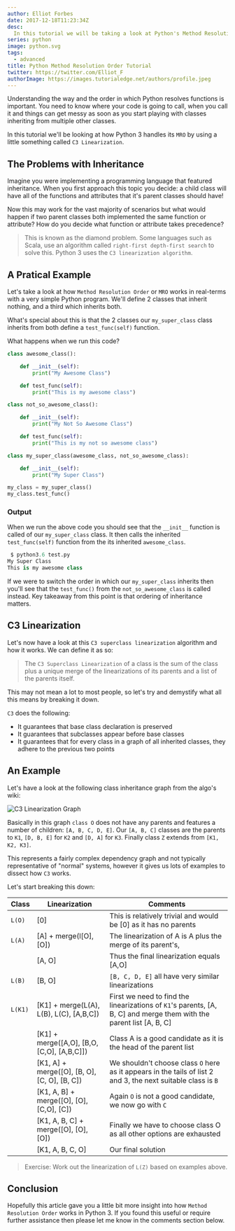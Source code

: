 ```yaml
---
author: Elliot Forbes
date: 2017-12-18T11:23:34Z
desc:
  In this tutorial we will be taking a look at Python's Method Resolution Order.
series: python
image: python.svg
tags:
  - advanced
title: Python Method Resolution Order Tutorial
twitter: https://twitter.com/Elliot_F
authorImage: https://images.tutorialedge.net/authors/profile.jpeg
---
```


Understanding the way and the order in which Python resolves functions is
important. You need to know where your code is going to call, when you call it
and things can get messy as soon as you start playing with classes inheriting
from multiple other classes.

In this tutorial we'll be looking at how Python 3 handles its `MRO` by using a
little something called `C3 Linearization`.

## The Problems with Inheritance

Imagine you were implementing a programming language that featured inheritance.
When you first approach this topic you decide: a child class will have all of
the functions and attributes that it's parent classes should have!

Now this may work for the vast majority of scenarios but what would happen if
two parent classes both implemented the same function or attribute? How do you
decide what function or attribute takes precedence?

> This is known as the diamond problem. Some languages such as Scala, use an
> algorithm called `right-first depth-first search` to solve this. Python 3 uses
> the `C3 linearization algorithm`.

## A Pratical Example

Let's take a look at how `Method Resolution Order` or `MRO` works in real-terms
with a very simple Python program. We'll define 2 classes that inherit nothing,
and a third which inherits both.

What's special about this is that the 2 classes our `my_super_class` class
inherits from both define a `test_func(self)` function.

What happens when we run this code?

```py
class awesome_class():

    def __init__(self):
        print("My Awesome Class")

    def test_func(self):
        print("This is my awesome class")

class not_so_awesome_class():

    def __init__(self):
        print("My Not So Awesome Class")

    def test_func(self):
        print("This is my not so awesome class")

class my_super_class(awesome_class, not_so_awesome_class):

    def __init__(self):
        print("My Super Class")

my_class = my_super_class()
my_class.test_func()
```

### Output

When we run the above code you should see that the `__init__` function is called
of our `my_super_class` class. It then calls the inherited `test_func(self)`
function from the its inherited `awesome_class`.

```py
 $ python3.6 test.py
My Super Class
This is my awesome class
```

If we were to switch the order in which our `my_super_class` inherits then
you'll see that the `test_func()` from the `not_so_awesome_class` is called
instead. Key takeaway from this point is that ordering of inheritance matters.

## C3 Linearization

Let's now have a look at this `C3 superclass linearization` algorithm and how it
works. We can define it as so:

> The `C3 Superclass Linearization` of a class is the sum of the class plus a
> unique merge of the linearizations of its parents and a list of the parents
> itself.

This may not mean a lot to most people, so let's try and demystify what all this
means by breaking it down.

`C3` does the following:

- It guarantees that base class declaration is preserved
- It guarantees that subclasses appear before base classes
- It guarantees that for every class in a graph of all inherited classes, they
  adhere to the previous two points

## An Example

Let's have a look at the following class inheritance graph from the algo's wiki:

![C3 Linearization Graph](https://images.tutorialedge.net/images/c3-linearization.png)

Basically in this graph `class O` does not have any parents and features a
number of children: `[A, B, C, D, E]`. Our `[A, B, C]` classes are the parents
to `K1`, `[D, B, E]` for `K2` and `[D, A]` for `K3`. Finally class `Z` extends
from `[K1, K2, K3]`.

This represents a fairly complex dependency graph and not typically
representative of "normal" systems, however it gives us lots of examples to
dissect how `C3` works.

Let's start breaking this down:

| Class   | Linearization                                | Comments                                                                                                            |
| ------- | -------------------------------------------- | ------------------------------------------------------------------------------------------------------------------- |
| `L(O)`  | [0]                                          | This is relatively trivial and would be [0] as it has no parents                                                    |
| `L(A)`  | [A] + merge(l[O], [O])                       | The linearization of A is A plus the merge of its parent's,                                                         |
|         | [A, O]                                       | Thus the final linearization equals [A,O]                                                                           |
| `L(B)`  | [B, O]                                       | `[B, C, D, E]` all have very similar linearizations                                                                 |
| `L(K1)` | [K1] + merge(L(A), L(B), L(C), [A,B,C])      | First we need to find the linearizations of `K1`'s parents, [A, B, C] and merge them with the parent list [A, B, C] |
|         | [K1] + merge([A,O], [B,O, [C,O], [A,B,C]])   | Class A is a good candidate as it is the head of the parent list                                                    |
|         | [K1, A] + merge([O], [B, O], [C, O], [B, C]) | We shouldn't choose class `O` here as it appears in the tails of list 2 and 3, the next suitable class is `B`       |
|         | [K1, A, B] + merge([O], [O], [C,O], [C])     | Again `O` is not a good candidate, we now go with `C`                                                               |
|         | [K1, A, B, C] + merge([O], [O], [O])         | Finally we have to choose class O as all other options are exhausted                                                |
|         | [K1, A, B, C, O]                             | Our final solution                                                                                                  |

> Exercise: Work out the linearization of `L(Z)` based on examples above.

## Conclusion

Hopefully this article gave you a little bit more insight into how
`Method Resolution Order` works in Python 3. If you found this useful or require
further assistance then please let me know in the comments section below.
